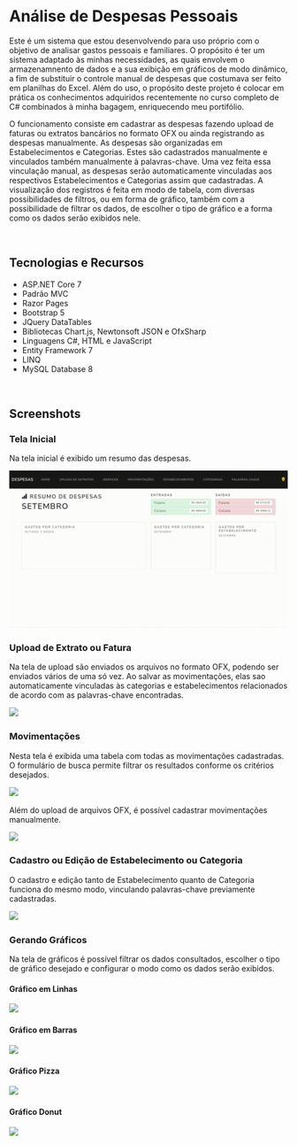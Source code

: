 # Análise de Despesas Pessoais
Este é um sistema que estou desenvolvendo para uso próprio com o objetivo de analisar gastos pessoais e familiares. O propósito é ter um sistema adaptado às minhas necessidades, as quais envolvem o armazenamnento de dados e a sua exibição em gráficos de modo dinâmico, a fim de substituir o controle manual de despesas que costumava ser feito em planilhas do Excel. Além do uso, o propósito deste projeto é colocar em prática os conhecimentos adquiridos recentemente no curso completo de C# combinados à minha bagagem, enriquecendo meu portifólio.

O funcionamento consiste em cadastrar as despesas fazendo upload de faturas ou extratos bancários no formato OFX ou ainda registrando as despesas manualmente. As despesas são organizadas em Estabelecimentos e Categorias. Estes são cadastrados manualmente e vinculados também manualmente à palavras-chave. Uma vez feita essa vinculação manual, as despesas serão automaticamente vinculadas aos respectivos Estabelecimentos e Categorias assim que cadastradas. A visualização dos registros é feita em modo de tabela, com diversas possibilidades de filtros, ou em forma de gráfico, também com a possibilidade de filtrar os dados, de escolher o tipo de gráfico e a forma como os dados serão exibidos nele.

<br/>

## Tecnologias e Recursos
<ul>
<li>ASP.NET Core 7</li>
<li>Padrão MVC</li>
<li>Razor Pages</li>
<li>Bootstrap 5</li>
<li>JQuery DataTables</li>
<li>Bibliotecas Chart.js, Newtonsoft JSON e OfxSharp</li>
<li>Linguagens C#, HTML e JavaScript</li>
<li>Entity Framework 7</li>
<li>LINQ</li>
<li>MySQL Database 8</li>
</ul>
<br/>

## Screenshots

### Tela Inicial
<p>Na tela inicial é exibido um resumo das despesas.</p>
<img src="https://github.com/marliseborba/img/blob/main/expenses/home-index.gif?raw=true"/>
<br/>

### Upload de Extrato ou Fatura
<p>Na tela de upload são enviados os arquivos no formato OFX, podendo ser enviados vários de uma só vez. Ao salvar as movimentações, elas sao automaticamente vinculadas às categorias e estabelecimentos relacionados de acordo com as palavras-chave encontradas.</p>
<img src="https://github.com/marliseborba/img/blob/main/expenses/upload.gif?raw=true"/>
<br/>

### Movimentações
<p>Nesta tela é exibida uma tabela com todas as movimentações cadastradas. O formulário de busca permite filtrar os resultados conforme os critérios desejados.</p>
<img src="https://github.com/marliseborba/img/blob/main/expenses/movements.gif?raw=true"/>
<br/>

<p>Além do upload de arquivos OFX, é possível cadastrar movimentações manualmente.</p>
<img src="https://github.com/marliseborba/img/blob/main/expenses/movements-create.gif?raw=true"/>
<br/>

### Cadastro ou Edição de Estabelecimento ou Categoria
<p>O cadastro e edição tanto de Estabelecimento quanto de Categoria funciona do mesmo modo, vinculando palavras-chave previamente cadastradas.</p>
<img src="https://github.com/marliseborba/img/blob/main/expenses/establishment-edit.gif?raw=true"/>
<br/>

### Gerando Gráficos
<p>Na tela de gráficos é possível filtrar os dados consultados, escolher o tipo de gráfico desejado e configurar o modo como os dados serão exibidos.</p>

#### Gráfico em Linhas
<img src="https://github.com/marliseborba/img/blob/main/expenses/chart-line.gif?raw=true"/>
<br/>

#### Gráfico em Barras
<img src="https://github.com/marliseborba/img/blob/main/expenses/chart-bar.gif?raw=true"/>
<br/>

#### Gráfico Pizza
<img src="https://github.com/marliseborba/img/blob/main/expenses/chart-pie.gif?raw=true"/>
<br/>

#### Gráfico Donut
<img src="https://github.com/marliseborba/img/blob/main/expenses/chart-donut.gif?raw=true"/>
<br/>
